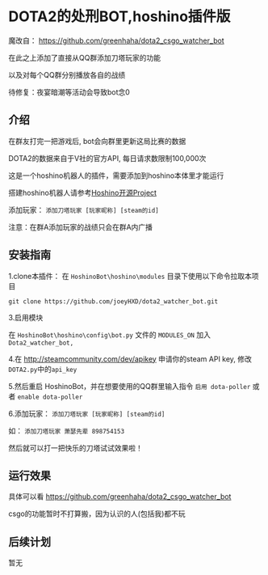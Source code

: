 # DOTA2的处刑BOT,hoshino插件版
魔改自： https://github.com/greenhaha/dota2_csgo_watcher_bot

在此之上添加了直接从QQ群添加刀塔玩家的功能

以及对每个QQ群分别播放各自的战绩

待修复：夜宴暗潮等活动会导致bot念0

## 介绍
在群友打完一把游戏后, bot会向群里更新这局比赛的数据

DOTA2的数据来自于V社的官方API, 每日请求数限制100,000次

这是一个hoshino机器人的插件，需要添加到hoshino本体里才能运行

搭建hoshino机器人请参考[Hoshino开源Project](https://github.com/Ice-Cirno/HoshinoBot)

添加玩家： `添加刀塔玩家 [玩家昵称] [steam的id]`

注意：在群A添加玩家的战绩只会在群A内广播

## 安装指南
1.clone本插件： 在 `HoshinoBot\hoshino\modules` 目录下使用以下命令拉取本项目

`git clone https://github.com/joeyHXD/dota2_watcher_bot.git`

3.启用模块

在 `HoshinoBot\hoshino\config\bot.py` 文件的 `MODULES_ON` 加入 `Dota2_watcher_bot,`

4.在 http://steamcommunity.com/dev/apikey 申请你的steam API key, 修改`DOTA2.py`中的`api_key`

5.然后重启 HoshinoBot，并在想要使用的QQ群里输入指令 `启用 dota-poller` 或者 `enable dota-poller`

6.添加玩家： `添加刀塔玩家 [玩家昵称] [steam的id]`

如： `添加刀塔玩家 萧瑟先辈 898754153`

然后就可以打一把快乐的刀塔试试效果啦！

## 运行效果
具体可以看 https://github.com/greenhaha/dota2_csgo_watcher_bot

csgo的功能暂时不打算搬，因为认识的人(包括我)都不玩

## 后续计划
暂无
